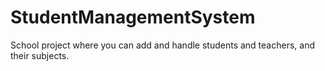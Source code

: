 # StudentManagementSystem

School project where you can add and handle students and teachers, and their subjects. 
